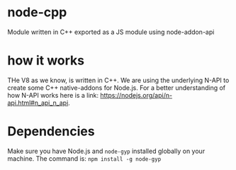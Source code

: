 # node-cpp
Module written in C++ exported as a JS module using node-addon-api

# how it works
THe V8 as we know, is written in C++. We are using the underlying N-API to create some C++ native-addons for Node.js. For a better understanding of how N-API works here is a link: https://nodejs.org/api/n-api.html#n_api_n_api.

# Dependencies
Make sure you have Node.js and `node-gyp` installed globally on your machine.
The command is: `npm install -g node-gyp`

